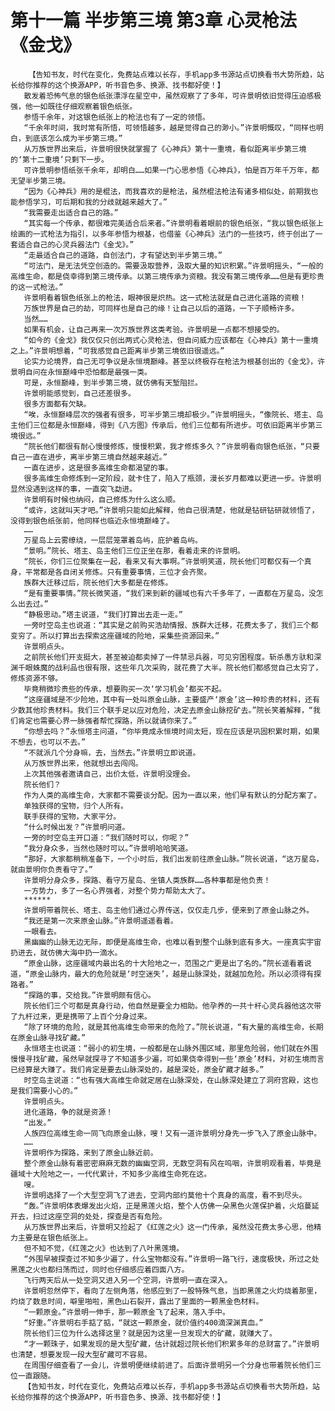 # 第十一篇 半步第三境 第3章 心灵枪法《金戈》
        【告知书友，时代在变化，免费站点难以长存，手机app多书源站点切换看书大势所趋，站长给你推荐的这个换源APP，听书音色多、换源、找书都好使！】
       散发着恐怖气息的银色纸张漂浮在星空中，虽然观察了了多年，可许景明依旧觉得压迫感极强，他一如既往仔细观察着银色纸张。
       参悟千余年，对这银色纸张上的枪法也有了一定的领悟。
       “千余年时间，我时常有所悟，可领悟越多，越是觉得自己的渺小。”许景明慨叹，“同样也明白，到底该怎么成为半步第三境。”
       从万族世界出来后，许景明很快就掌握了《心神兵》第十一重境，看似距离半步第三境的‘第十二重境’只剩下一步。
       可许景明参悟纸张千余年，却明白……如果一门心思参悟《心神兵》，怕是百万年千万年，都无望半步第三境。
       “因为《心神兵》用的是棍法，而我喜欢的是枪法，虽然棍法枪法有诸多相似处，前期我也能参悟学习，可后期和我的分歧就越来越大了。”
       “我需要走出适合自己的路。”
       “其实每一个传承，都很难完美适合后来者。”许景明看着眼前的银色纸张，“我以银色纸张上绘画的一式枪法为指引，以多年参悟为根基，也借鉴《心神兵》法门的一些技巧，终于创出了一套适合自己的心灵兵器法门《金戈》。”
       “走最适合自己的道路，自创法门，才有望达到半步第三境。”
       “可法门，是无法凭空创造的。需要汲取营养，汲取大量的知识积累。”许景明摇头，“一般的高维生命，都是侥幸得到第三境传承。以第三境传承为资粮。我没有第三境传承……但是有更珍贵的这一式枪法。”
       许景明看着银色纸张上的枪法，眼神很是炽热。这一式枪法就是自己进化道路的资粮！
       万族世界是自己的劫，可同样也是自己的缘！让自己以后的道路，一下子顺畅许多。
       当然……
       如果有机会，让自己再来一次万族世界这类考验。许景明是一点都不想接受的。
       “如今的《金戈》我仅仅只创出两式心灵枪法，但自问威力应该都在《心神兵》第十一重境之上。”许景明想着，“可我感觉自己距离半步第三境依旧很遥远。”
       论实力论境界，自己无可争议是永恒境巅峰。甚至以终极存在枪法为根基创出的《金戈》，许景明自问在永恒巅峰中恐怕都是最强一类。
       可是，永恒巅峰，到半步第三境，就仿佛有天堑阻拦。
       许景明能感觉到，自己还差很多。
       很多方面都有欠缺。
       “唉，永恒巅峰层次的强者有很多，可半步第三境却极少。”许景明摇头，“像院长、塔主、岛主他们三位都是永恒巅峰，得到《八方图》传承后，他们三位都有所进步。可依旧距离半步第三境很远。”
       “院长他们都很有耐心慢慢修炼，慢慢积累，我才修炼多久？”许景明看向银色纸张，“只要自己一直在进步，离半步第三境自然越来越近。”
       一直在进步，这是很多高维生命都渴望的事。
       很多高维生命修炼到一定阶段，就卡住了，陷入了瓶颈，漫长岁月都难以更进一步。许景明显然没遇到这样的事，一直突飞勐进。
       许景明有时候也纳闷，自己修炼为什么这么顺。
       “或许，这就叫天才吧。”许景明只能如此解释，他自己很清楚，他就是钻研钻研就领悟了，没得到银色纸张前，他同样也临近永恒境巅峰了。
       ……
       万星岛上云雾缭绕，一层层笼罩着岛屿，庇护着岛屿。
       “景明。”院长、塔主、岛主他们三位正坐在那，看着走来的许景明。
       “院长，你们三位聚集在一起，看来又有大事啊。”许景明笑道，院长他们可都仅有一个真身，平常都是各自闭关修炼。只有重要事情，三位才会齐聚。
       族群大迁移过后，院长他们大多都是在修炼。
       “是有重要事情。”院长微笑道，“我们来到新的疆域也有六千多年了，一直都在万星岛，没怎么出去过。”
       “静极思动。”塔主说道，“我们打算出去走一走。”
       一旁时空岛主也说道：“其实是之前购买浩劫情报、族群大迁移，花费太多了，我们三个都变穷了。所以打算出去探索这座疆域的险地，采集些资源回来。”
       许景明点头。
       之前院长他们开支挺大，甚至被迫都卖掉了一件禁忌兵器，可见穷困程度。斩杀愚方驮和深渊千眼蛛魔的战利品也很有限，这些年几次采购，就花费了大半。院长他们都感觉自己太穷了，修炼资源不够。
       毕竟稍微珍贵些的传承，想要购买一次‘学习机会’都买不起。
       “这座疆域是不少险地，其中有一处叫原金山脉，主要盛产‘原金’这一种珍贵的材料，还有少数其他珍贵材料。我们三个联手足以应对危险，决定去原金山脉挖矿去。”院长笑着解释，“我们肯定也需要心界一脉强者帮忙探路，所以就请你来了。”
       “你想去吗？”永恒塔主问道，“你毕竟成永恒境时间太短，现在应该是巩固积累时期，如果不想去，也可以不去。”
       “不就派几个分身嘛，去，当然去。”许景明立即说道。
       从万族世界出来，他就想出去闯闯。
       上次其他强者邀请自己，出价太低，许景明没理会。
       院长他们？
       作为人类的高维生命，大家都不需要谈分配。因为一直以来，他们早有默认的分配方案了。
       单独获得的宝物，归个人所有。
       联手获得的宝物，大家平分。
       “什么时候出发？”许景明问道。
       一旁的时空岛主开口道：“我们随时可以，你呢？”
       “我分身众多，当然也随时可以。”许景明哈哈笑道。
       “那好，大家都稍稍准备下，一个小时后，我们出发前往原金山脉。”院长说道，“这万星岛，就由景明你负责看守了。”
       许景明分身众多，探路、看守万星岛、坐镇人类族群……各种事都是他负责！
       一方势力，多了一名心界强者，对整个势力帮助太大了。
       ******
       许景明带着院长、塔主、岛主他们通过心界传送，仅仅走几步，便来到了原金山脉之外。
       “我还是第一次来原金山脉。”许景明遥遥看着。
       一眼看去。
       黑幽幽的山脉无边无际，即便是高维生命，也难以看到整个山脉到底有多大。一座真实宇宙扔进去，就仿佛大海中扔一滴水。
       “原金山脉，这座疆域内最出名的十大险地之一，范围之广更是出了名的。”院长遥看着说道，“原金山脉内，最大的危险就是‘时空迷失’，越是山脉深处，就越加危险。所以必须得有探路者。”
       “探路的事，交给我。”许景明颇有信心。
       院长他们三个可都是真身行动，他自然是要全力相助。他孕养的一共十杆心灵兵器他这次带了九杆过来，更是携带了上百个分身过来。
       “除了环境的危险，就是其他高维生命带来的危险了。”院长说道，“有大量的高维生命，长期在原金山脉寻找矿藏。”
       永恒塔主也说道：“弱小的初生境，一般都是在山脉外围区域，那里危险弱，他们就在外围慢慢寻找矿藏，虽然早就探寻了不知道多少遍，可如果侥幸得到一些‘原金’材料，对初生境而言已经算是大赚了。我们肯定是要去山脉深处的，越是深处，原金矿藏才越多。”
       时空岛主说道：“也有强大高维生命就定居在山脉深处，在山脉深处建立了洞府宫殿，这也是我们需要小心的。”
       许景明点头。
       进化道路，争的就是资源！
       “出发。”
       人族四位高维生命一同飞向原金山脉，嗖！又有一道许景明分身先一步飞入了原金山脉中。
       ……
       许景明作为探路，来到了原金山脉近前。
       整个原金山脉有着密密麻麻无数的幽幽空洞，无数空洞有风在呜咽，许景明观看着，毕竟是疆域十大险地之一，一代代累计，不知多少高维生命死在这。
       嗖。
       许景明选择了一个大型空洞飞了进去，空洞内部约莫他十个真身的高度，看不到尽头。
       “轰。”许景明体表爆发出火焰，正是黑莲火焰，整个人仿佛一朵黑色火莲保护着，火焰蔓延开去，扫过这座空洞的处处，探查是否有危险。
       从万族世界出来后，许景明又捡起了《红莲之火》这一门传承，虽然没花费太多心思，他精力主要是在银色纸张上。
       但不知不觉，《红莲之火》也达到了八叶黑莲境。
       “外围早被探查过不知多少遍了，什么宝物都没有。”许景明一路飞行，速度极快，所过之处黑莲之火也都扫荡而过，同时也仔细感应着四面八方。
       飞行两天后从一处空洞又进入另一个空洞，许景明一直在深入。
       许景明忽然停下，看向了左侧角落，他感应到了一股特殊气息，当即黑莲之火灼烧着那里，灼烧了数息时间，噼里啪啦，黑色山石裂开，露出了里面的一颗黑金色材料。
       “一颗原金。”许景明一伸手，那一颗原金飞了起来，落入手中。
       “好重。”许景明右手掂了掂，“就这一颗原金，就价值约400滴深渊真血。”
       院长他们三位为什么选择这里？就是因为这里一旦发现大的矿藏，就赚大了。
       “才一颗珠子，如果发现的是大型矿藏，估计就超过院长他们积累多年的总财富了。”许景明也清楚，想要发现一段大型矿藏可不容易。
       在周围仔细查看了一会儿，许景明便继续前进了。后面许景明另一个分身也带着院长他们三位一直跟随。
       【告知书友，时代在变化，免费站点难以长存，手机app多书源站点切换看书大势所趋，站长给你推荐的这个换源APP，听书音色多、换源、找书都好使！】